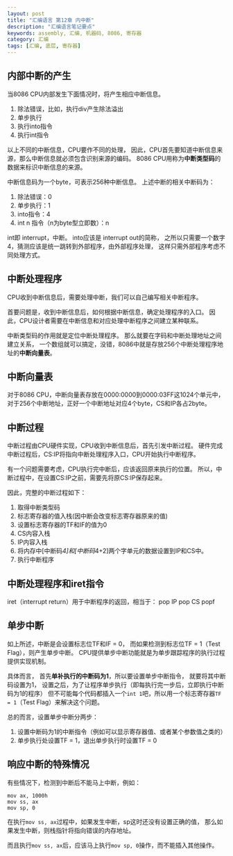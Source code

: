 ```yaml
---
layout: post
title: "汇编语言 第12章 内中断"
description: "汇编语言笔记要点"
keywords: assembly, 汇编, 机器码, 8086, 寄存器
category: 汇编
tags: [汇编, 底层, 寄存器]
---
```


## 内部中断的产生
当8086 CPU内部发生下面情况时，将产生相应中断信息。

1. 除法错误，比如，执行div产生除法溢出
2. 单步执行
3. 执行into指令
4. 执行int指令

以上不同的中断信息，CPU要作不同的处理，
因此，CPU首先要知道中断信息来源，那么中断信息就必须包含识别来源的编码。
8086 CPU用称为**中断类型码**的数据来标识中断信息的来源。

中断信息码为一个byte，可表示256种中断信息。
上述中断的相关中断码为：

1. 除法错误：0
2. 单步执行：1
3. into指令：4
4. int n 指令（n为byte型立即数）：n

int即 interrupt，中断。
into应该是 interrupt out的简称，
之所以只需要一个数字4，猜测应该是统一跳转到外部程序，由外部程序处理，
这样只需外部程序考虑不同处理方式。

## 中断处理程序
CPU收到中断信息后，需要处理中断，我们可以自己编写相关中断程序。

首要问题是，收到中断信息后，如何根据中断信息，确定处理程序的入口。
因此，CPU设计者需要在中断信息和对应处理中断程序之间建立某种联系。

中断类型码的作用就是定位中断处理程序。
那么就要在字码和中断处理地址之间建立关系，
一个数组就可以搞定，没错，8086中就是存放256个中断处理程序地址的**中断向量表**。

## 中断向量表
对于8086 CPU，中断向量表存放在0000:0000到0000:03FF这1024个单元中，
对于256个中断地址，正好一个中断地址对应4个byte，CS和IP各占2byte。

## 中断过程
中断过程由CPU硬件实现，CPU收到中断信息后，首先引发中断过程。
硬件完成中断过程后，CS:IP将指向中断处理程序入口，CPU开始执行中断程序。

有一个问题需要考虑，CPU执行完中断后，应该返回原来执行的位置。
所以，中断过程中，在设置CS:IP之前，需要先将原CS:IP保存起来。

因此，完整的中断过程如下：

1. 取得中断类型码
2. 标志寄存器的值入栈(因中断会改变标志寄存器原来的值)
3. 设置标志寄存器的TF和IF的值为0
4. CS内容入栈
5. IP内容入栈
6. 将内存中[中断码*4]和[中断码*4+2]两个字单元的数据设置到IP和CS中。
7. 执行中断程序

## 中断处理程序和iret指令
iret（interrupt return）用于中断程序的返回，相当于：
pop IP
pop CS
popf

## 单步中断
如上所述，中断是会设置标志位TF和IF = 0，
而如果检测到标志位TF = 1（Test Flag），则产生单步中断。
CPU提供单步中断功能就是为单步跟踪程序的执行过程提供实现机制。

具体而言，
首先**单补执行的中断码为1**，所以要设置单步中断指令，
就要将其中断码设置为1，
设置之后，为了让程序单步执行（即每执行完一步后，立即执行中断码为1的程序）
但不可能每个代码都插入一个`int 1`吧，所以用一个标志寄存器`TF = 1`（Test Flag）来解决这个问题。

总的而言，设置单步中断分两步：

1. 设置中断码为1的中断指令（例如可以显示寄存器值、或者某个参数值之类的）
2. 单步执行处设置TF = 1，退出单步执行时设置TF = 0

## 响应中断的特殊情况
有些情况下，检测到中断后不能马上中断，例如：

    mov ax, 1000h
    mov ss, ax
    mov sp, 0

在执行`mov ss, ax`过程中，如果发生中断，sp这时还没有设置正确的值，
那么如果发生中断，则栈指针将指向错误的内存地址。

而且执行`mov ss, ax`后，应该马上执行`mov sp, 0`操作，而不能插入其他操作。

